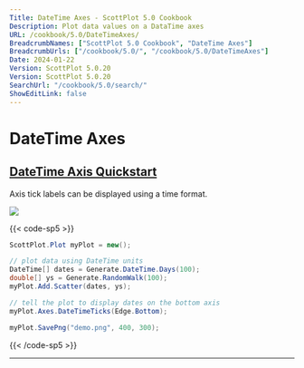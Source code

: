 ```yaml
---
Title: DateTime Axes - ScottPlot 5.0 Cookbook
Description: Plot data values on a DataTime axes
URL: /cookbook/5.0/DateTimeAxes/
BreadcrumbNames: ["ScottPlot 5.0 Cookbook", "DateTime Axes"]
BreadcrumbUrls: ["/cookbook/5.0/", "/cookbook/5.0/DateTimeAxes"]
Date: 2024-01-22
Version: ScottPlot 5.0.20
Version: ScottPlot 5.0.20
SearchUrl: "/cookbook/5.0/search/"
ShowEditLink: false
---
```


# DateTime Axes


<h2><a href='/cookbook/5.0/DateTimeAxes/DateTimeAxisQuickstart'>DateTime Axis Quickstart</a></h2>

Axis tick labels can be displayed using a time format.

[![](/cookbook/5.0/images/DateTimeAxisQuickstart.png)](/cookbook/5.0/images/DateTimeAxisQuickstart.png)

{{< code-sp5 >}}

```cs
ScottPlot.Plot myPlot = new();

// plot data using DateTime units
DateTime[] dates = Generate.DateTime.Days(100);
double[] ys = Generate.RandomWalk(100);
myPlot.Add.Scatter(dates, ys);

// tell the plot to display dates on the bottom axis
myPlot.Axes.DateTimeTicks(Edge.Bottom);

myPlot.SavePng("demo.png", 400, 300);

```

{{< /code-sp5 >}}

<hr class='my-5 invisible'>

